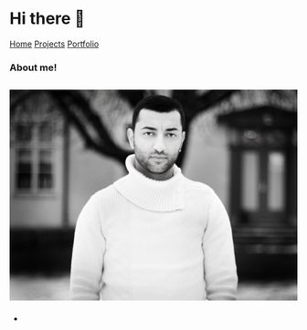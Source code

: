 # Hi there 👋
[Home](README.md)   <!--comment--> 
[Projects](PROJECTS.MD)
[Portfolio](PORTFOLIO.MD)

### About me! 
![](wisam.jpg)
--
*
